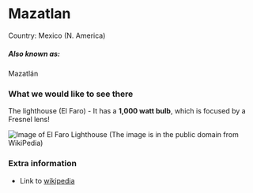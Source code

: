 # Mazatlan

Country: Mexico (N. America)

##### Also known as:

Mazatlán

### What we would like to see there

The lighthouse (El Faro) - It has a **1,000 watt bulb**, which is focused by a Fresnel lens!

![Image of El Faro Lighthouse](https://upload.wikimedia.org/wikipedia/commons/thumb/8/80/Faro_de_Mazatl%C3%A1n.JPG/800px-Faro_de_Mazatl%C3%A1n.JPG)
(The image is in the public domain from WikiPedia)

### Extra information  

- Link to [wikipedia](https://en.wikipedia.org/wiki/Mazatl%C3%A1n)
